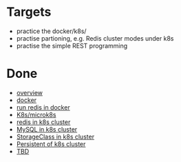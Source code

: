 # Targets
* practice the docker/k8s/
* practise  partioning, e.g. Redis cluster modes under k8s
* practise the simple REST programming

# Done
* [overview](cloud_native.md)
* [docker](docker.md)
* [run redis in docker](docker_redis.md)
* [K8s/microk8s](microk8s.md)
* [redis in k8s cluster](k8s_redis.md)
* [MySQL in k8s cluster](k8s_mysql.md)
* [StorageClass in k8s cluster](k8s_storage.md)
* [Persistent of k8s cluster](k8s_persistent.md)
* [TBD]()
